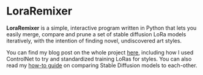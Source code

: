 # LoraRemixer

**LoraRemixer** is a simple, interactive program written in Python that lets you easily merge, compare and prune a set of stable diffusion LoRa models iteratively, with the intention of finding novel, undiscovered art styles.

You can find my blog post on the whole project [here](https://bemuseed.github.io/posts/novelartstyleswithai/novelartstyleswithai.html), including how I used ControlNet to try and standardized training LoRas for styles. You can also read my [how-to guide](https://bemuseed.github.io/posts/flattening-unflattening-stable-diffusion-models/flattening-unflattening-stable-diffusion-models.html) on comparing Stable Diffusion models to each-other.